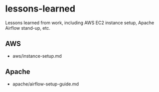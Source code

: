 # lessons-learned
Lessons learned from work, including AWS EC2 instance setup, Apache Airflow stand-up, etc.


## AWS
- aws/instance-setup.md

## Apache
- apache/airflow-setup-guide.md

